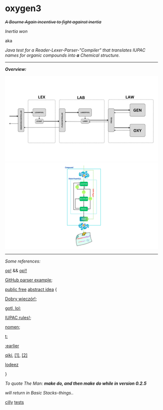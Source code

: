 # oxygen3

~~_A Bourne Again incentive to fight against inertia_~~

_Inertia won_

aka

_Java test for a Reader-Lexer-Parser-"Compiler" that translates IUPAC names for organic compounds into **a** Chemical structure._

---------------------------

_**Overview:**_

![demolll](https://github.com/KayserSoze42/ink/blob/main/src/main/java/ink/oxiemoron/lol/oxygen3/LLL.png?raw=true)
![demotest](https://github.com/KayserSoze42/ink/blob/main/src/main/java/ink/oxiemoron/lol/oxygen3/aquickonebythewho.png?raw=true)

---------------------------

_Some references:_ 

[op!](https://github.com/dan2097/opsin/tree/master) && [op!!](https://opsin.ch.cam.ac.uk/)

[GitHub parser example](https://github.com/Markvis/parser);

[public free](https://www.youtube.com/watch?v=0ZDPvdp2uFk) [abstract idea](https://www.youtube.com/watch?v=VKM1eLoN-gI) {

[Dobry wieczór!](https://www.youtube.com/watch?v=eF9qWbuQLuw);

[gotl, lol](https://github.com/Arjentix/GOTL);

[IUPAC rules!](https://iupac.qmul.ac.uk/);

[nomen](https://www2.chemistry.msu.edu/faculty/reusch/virttxtjml/nomen1.htm);

[t:](https://www.javatpoint.com/compiler-tutorial)

[:earlier](https://web.archive.org/web/20160305041504/http://dragonbook.stanford.edu/lecture-notes/Stanford-CS143/08-Bottom-Up-Parsing.pdf)

[qiki](https://en.wikipedia.org/wiki/Shift-reduce_parser), [[1]](https://github.com/noahmpauls/parser-generator), [[2]](https://github.com/MidCube/java_lexer_and_parser)

[lodeez](https://www.youtube.com/watch?v=NjKJ9-ejR6o)

}



_To quote The Man: **make do, and then make do while in version 0.2.5**_

_will return in Basic Stacks-things.._

[cilly](https://www.youtube.com/watch?v=iSnbIKd-k00) [tests](https://www.youtube.com/watch?v=AUbXWsA5l64)
